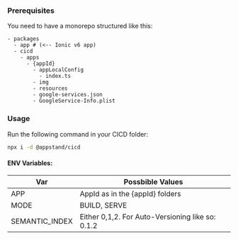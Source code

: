### Prerequisites

You need to have a monorepo structured like this:

```
- packages
  - app # (<-- Ionic v6 app)
  - cicd
    - apps
      - {appId}
        - appLocalConfig
          - index.ts
        - img
        - resources
        - google-services.json
        - GoogleService-Info.plist
```

### Usage

Run the following command in your CICD folder:

```sh
npx i -d @appstand/cicd
```

#### ENV Variables:

| Var            | Possbible Values                                 |
| -------------- | ------------------------------------------------ |
| APP            | AppId as in the {appId} folders                  |
| MODE           | BUILD, SERVE                                     |
| SEMANTIC_INDEX | Either 0,1,2. For Auto-Versioning like so: 0.1.2 |
